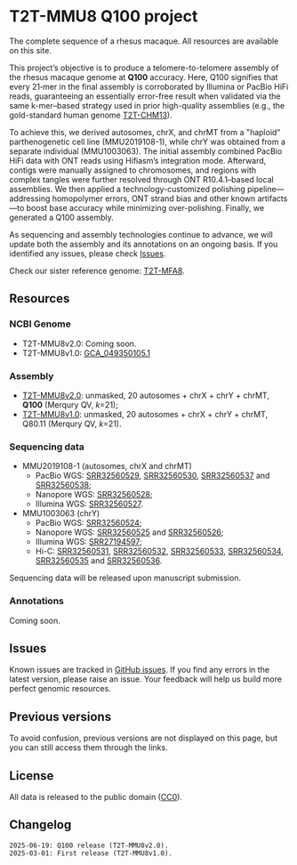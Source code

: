 # T2T-MMU8 Q100 project

The complete sequence of a rhesus macaque. All resources are available on this site.

This project’s objective is to produce a telomere-to-telomere assembly of the rhesus macaque genome at **Q100** accuracy. Here, Q100 signifies that every 21‑mer in the final assembly is corroborated by Illumina or PacBio HiFi reads, guaranteeing an essentially error-free result when validated via the same k-mer–based strategy used in prior high-quality assemblies (e.g., the gold-standard human genome [T2T-CHM13](https://www.science.org/doi/10.1126/science.abj6987)).

To achieve this, we derived autosomes, chrX, and chrMT from a "haploid" parthenogenetic cell line (MMU2019108-1), while chrY was obtained from a separate individual (MMU1003063). The initial assembly combined PacBio HiFi data with ONT reads using Hifiasm’s integration mode. Afterward, contigs were manually assigned to chromosomes, and regions with complex tangles were further resolved through ONT R10.4.1–based local assemblies. We then applied a technology-customized polishing pipeline—addressing homopolymer errors, ONT strand bias and other known artifacts—to boost base accuracy while minimizing over-polishing. Finally, we generated a Q100 assembly.

As sequencing and assembly technologies continue to advance, we will update both the assembly and its annotations on an ongoing basis. If you identified any issues, please check [Issues](https://github.com/zhang-shilong/T2T-MMU8?tab=readme-ov-file#issues).

Check our sister reference genome: [T2T-MFA8](https://github.com/zhang-shilong/T2T-MFA8).

## Resources

### NCBI Genome

- T2T-MMU8v2.0: Coming soon.
- T2T-MMU8v1.0: [GCA_049350105.1](https://www.ncbi.nlm.nih.gov/datasets/genome/GCA_049350105.1/)

### Assembly

- [T2T-MMU8v2.0](https://synplotter.sjtu.edu.cn/disk2/T2T-MMU8/v1.0/T2T-MMU8.v2.0.fasta.gz): unmasked, 20 autosomes + chrX + chrY + chrMT, **Q100** (Merqury QV, _k_=21);
- [T2T-MMU8v1.0](https://synplotter.sjtu.edu.cn/disk2/T2T-MMU8/v1.0/T2T-MMU8.v1.0.fasta.gz): unmasked, 20 autosomes + chrX + chrY + chrMT, Q80.11 (Merqury QV, _k_=21).

### Sequencing data

- MMU2019108-1 (autosomes, chrX and chrMT)
  - PacBio WGS: [SRR32560529](https://www.ncbi.nlm.nih.gov/sra/?term=SRR32560529), [SRR32560530](https://www.ncbi.nlm.nih.gov/sra/?term=SRR32560530), [SRR32560537](https://www.ncbi.nlm.nih.gov/sra/?term=SRR32560537) and [SRR32560538](https://www.ncbi.nlm.nih.gov/sra/?term=SRR32560538);
  - Nanopore WGS: [SRR32560528](https://www.ncbi.nlm.nih.gov/sra/?term=SRR32560528);
  - Illumina WGS: [SRR32560527](https://www.ncbi.nlm.nih.gov/sra/?term=SRR32560527).
- MMU1003063 (chrY)
  - PacBio WGS: [SRR32560524](https://www.ncbi.nlm.nih.gov/sra/?term=SRR32560524);
  - Nanopore WGS: [SRR32560525](https://www.ncbi.nlm.nih.gov/sra/?term=SRR32560525) and [SRR32560526](https://www.ncbi.nlm.nih.gov/sra/?term=SRR32560526);
  - Illumina WGS: [SRR27194597](https://www.ncbi.nlm.nih.gov/sra/?term=SRR27194597);
  - Hi-C: [SRR32560531](https://www.ncbi.nlm.nih.gov/sra/?term=SRR32560531), [SRR32560532](https://www.ncbi.nlm.nih.gov/sra/?term=SRR32560532), [SRR32560533](https://www.ncbi.nlm.nih.gov/sra/?term=SRR32560533), [SRR32560534](https://www.ncbi.nlm.nih.gov/sra/?term=SRR32560534), [SRR32560535](https://www.ncbi.nlm.nih.gov/sra/?term=SRR32560535) and [SRR32560536](https://www.ncbi.nlm.nih.gov/sra/?term=SRR32560536).

Sequencing data will be released upon manuscript submission.

### Annotations

Coming soon.

## Issues

Known issues are tracked in [GitHub issues](https://github.com/zhang-shilong/T2T-MMU8/issues). If you find any errors in the latest version, please raise an issue. Your feedback will help us build more perfect genomic resources.

## Previous versions

To avoid confusion, previous versions are not displayed on this page, but you can still access them through the links.

## License

All data is released to the public domain ([CC0](https://creativecommons.org/publicdomain/zero/1.0/)).

## Changelog

```
2025-06-19: Q100 release (T2T-MMU8v2.0).
2025-03-01: First release (T2T-MMU8v1.0).
```
